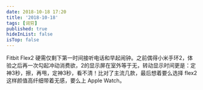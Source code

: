 ```yaml
---
date: 2018-10-18 17:20
title: '2018-10-18'
tags: [词穷]
published: true
hideInList: false
isTop: false
---
```


Fitbit Flex2 硬需仅剩下第一时间接听电话和早起闹钟。之前偶得小米手环2，体验之后再一次勾起冲动消费欲，2的显示屏在室外等于无，转动显示时间更是：定神3秒，擦，再甩，定神3秒，看不清！比对了主流几款，最后想着要么选择 flex2 这样颜值高纤细带着无感，要么上 Apple Watch。